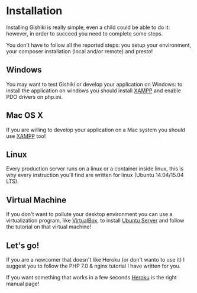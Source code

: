 # Installation
Installing Gishiki is really simple, even a child could be able to do it:
however, in order to succeed you need to complete some steps.

You don't have to follow all the reported steps: you setup your environment,
your composer installation (local and/or remote) and presto!


## Windows
You may want to test Gishiki or develop your application on Windows:
to install the application on windows you should install [XAMPP](https://www.apachefriends.org/) and enable PDO drivers on php.ini. 


## Mac OS X
If you are willing to develop your application on a Mac system you should use
[XAMPP](https://www.apachefriends.org/) too!


## Linux
Every production server runs on a linux or a container inside linux, this is why
every instruction you'll find are written for linux (Ubuntu 14.04/15.04 LTS).


## Virtual Machine
If you don't want to pollute your desktop environment you can use a virtualization
program, like [VirtualBox](https://www.virtualbox.org/), to install [Ubuntu Server](http://www.ubuntu.com/download/server) and
follow the tutorial on that virtual machine!


## Let's go!
If you are a newcomer that doesn't like Heroku (or don't wanto to use it) 
I suggest you to follow the PHP 7.0 & nginx tutorial I have written for you.

If you want something that works in a few seconds [Heroku](installation/Heroku.md) is the right manual page!
